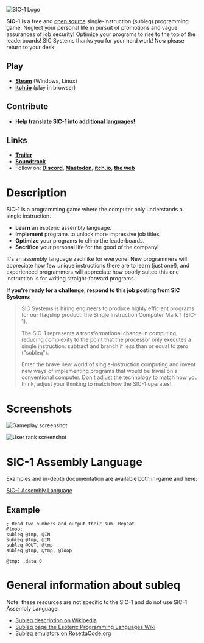 ![SIC-1 Logo](../screenshots/sic1-logo.png?raw=true)

**SIC-1** is a free and [open source](https://opensource.org/osd/) single-instruction (subleq) programming game. Neglect your personal life in pursuit of promotions and vague assurances of job security! Optimize your programs to rise to the top of the leaderboards! SIC Systems thanks you for your hard work! Now please return to your desk.

## Play
* **[Steam](https://store.steampowered.com/app/2124440/SIC1/)** (Windows, Linux)
* **[itch.io](https://jaredkrinke.itch.io/sic-1)** (play in browser)

## Contribute
* **[Help translate SIC-1 into additional languages!](translating.md)**

## Links
* **[Trailer](https://youtu.be/NyUSpn2CFTc)**
* **[Soundtrack](https://soundcloud.com/schemescape/sets/sic-1-original-soundtrack)**
* Follow on: **[Discord](https://discord.gg/nbtumdjuvR)**, **[Mastodon](https://mastodon.gamedev.place/@antipatterngames)**, **[itch.io](https://jaredkrinke.itch.io/)**, **[the web](https://www.antipatterngames.com/)**

# Description
SIC-1 is a programming game where the computer only understands a single instruction.

* **Learn** an esoteric assembly language.
* **Implement** programs to unlock more impressive job titles.
* **Optimize** your programs to climb the leaderboards.
* **Sacrifice** your personal life for the good of the company!

It's an assembly language zachlike for everyone! New programmers will appreciate how few unique instructions there are to learn (just one!), and experienced programmers will appreciate how poorly suited this one instruction is for writing straight-forward programs.

**If you're ready for a challenge, respond to this job posting from SIC Systems:**

> SIC Systems is hiring engineers to produce highly efficient programs for our flagship product: the Single Instruction Computer Mark 1 (SIC-1).
> 
> The SIC-1 represents a transformational change in computing, reducing complexity to the point that the processor only executes a single instruction: subtract and branch if less than or equal to zero ("subleq").
> 
> Enter the brave new world of single-instruction computing and invent new ways of implementing programs that would be trivial on a conventional computer. Don't adjust the technology to match how you think, adjust your thinking to match how the SIC-1 operates!

# Screenshots
![Gameplay screenshot](../screenshots/sic1-gameplay.png?raw=true)

![User rank screenshot](../screenshots/sic1-rank.png?raw=true)

# SIC-1 Assembly Language
Examples and in-depth documentation are available both in-game and here:

[SIC-1 Assembly Language](sic1-assembly.md)

## Example
```
; Read two numbers and output their sum. Repeat.
@loop:
subleq @tmp, @IN
subleq @tmp, @IN
subleq @OUT, @tmp
subleq @tmp, @tmp, @loop

@tmp: .data 0
```

# General information about subleq
Note: these resources are not specific to the SIC-1 and do not use SIC-1 Assembly Language.

 * [Subleq description on Wikipedia](https://en.wikipedia.org/wiki/One_instruction_set_computer#Subtract_and_branch_if_less_than_or_equal_to_zero)
 * [Subleq page the Esoteric Programming Languages Wiki](https://esolangs.org/wiki/Subleq)
 * [Subleq emulators on RosettaCode.org](https://rosettacode.org/wiki/Subleq)
